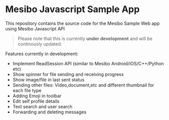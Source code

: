 # Mesibo Javascript Sample App
This repository contains the source code for the Mesibo Sample Web app using Mesibo Javascript API

> Please note that this is currently **under development** and will be continously updated. 

Features currently in development:
- Implement ReadSession API (similar to Mesibo Android/iOS/C++/Python etc)
- Show spinner for file sending and receiving progress
- Show image/file in last sent status
- Sending other files: Video,document,etc and different thumbnail for each file type
- Adding Emoji in toolbar
- Edit self profile details
- Text search and user search
- Forwarding and deleting messages
 

